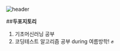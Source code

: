 
![header](https://capsule-render.vercel.app/api?type=waving&color=gradient&height=235&section=footer&text=Yunju-Lee&fontColor=423F3E&fontSize=90&animation=fadeIn)

##**두포지토리**

1. 기초머신러닝 공부
2. 코딩테스트 알고리즘 공부 
    during 여름방학! ✊

